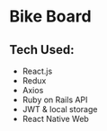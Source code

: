 # Bike Board

## Tech Used:

- React.js
- Redux
- Axios
- Ruby on Rails API
- JWT & local storage
- React Native Web
